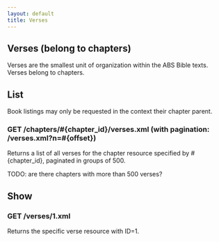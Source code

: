 ```yaml
---
layout: default
title: Verses
---
```


## Verses (belong to chapters)

Verses are the smallest unit of organization within the ABS Bible texts.  Verses belong to chapters.
    
## List

Book listings may only be requested in the context their chapter parent.

### GET /chapters/#{chapter_id}/verses.xml (with pagination: /verses.xml?n=#{offset})

Returns a list of all verses for the chapter resource specified by #{chapter_id}, paginated in groups of 500.

TODO: are there chapters with more than 500 verses?

## Show

### GET /verses/1.xml

Returns the specific verse resource with ID=1.